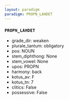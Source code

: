 ```yaml
---
layout: paradigm
paradigm: PROPN_LAHDET
---
```

### ` PROPN_LAHDET `


* grade_dir: weaken
* plurale_tantum: obligatory
* pos: NOUN
* stem_diphthong: None
* stem_vowel: None
* upos: PROPN
* harmony: back
* kotus_av: F
* kotus_tn: 7
* clitics: False
* possessive: False
